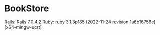 # BookStore

Rails: Rails 7.0.4.2
Ruby: ruby 3.1.3p185 (2022-11-24 revision 1a6b16756e) [x64-mingw-ucrt]   

